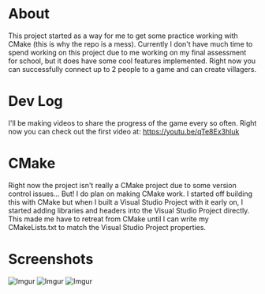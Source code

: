 # About
This project started as a way for me to get some practice working with CMake (this is why the repo is a mess). Currently I don't have much time to spend working on this project due to me working on my final assessment for school, but it does have some cool features implemented. Right now you can successfully connect up to 2 people to a game and can create villagers.

# Dev Log
I'll be making videos to share the progress of the game every so often. Right now you can check out the first video at: https://youtu.be/qTe8Ex3hluk

# CMake
Right now the project isn't really a CMake project due to some version control issues... But! I do plan on making CMake work. I started off building this with CMake but when I built a Visual Studio Project with it early on, I started adding libraries and headers into the Visual Studio Project directly. This made me have to retreat from CMake until I can write my CMakeLists.txt to match the Visual Studio Project properties.

# Screenshots
![Imgur](https://i.imgur.com/4GVMz9O.png)
![Imgur](https://i.imgur.com/nLfaYvH.png)
![Imgur](https://i.imgur.com/RBBce7L.png)
